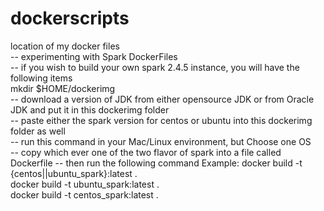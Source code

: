 # dockerscripts
location of my docker files \
-- experimenting with Spark DockerFiles \
-- if you wish to build your own spark 2.4.5 instance, you will have the following items \
mkdir $HOME/dockerimg \
-- download a version of JDK from either opensource JDK or from Oracle JDK and put it in this dockerimg folder \
-- paste either the spark version for centos or ubuntu into this dockerimg folder as well \
-- run this command in your Mac/Linux environment, but Choose one OS \
-- copy which ever one of the two flavor of spark into a file called Dockerfile
-- then run the following command
Example: docker build -t {centos||ubuntu_spark}:latest . \
docker build -t ubuntu_spark:latest . \
docker build -t centos_spark:latest .
